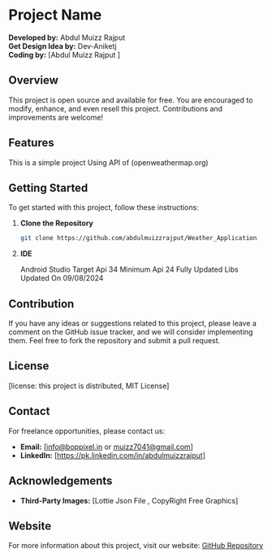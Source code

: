 # Project Name

**Developed by:** Abdul Muizz Rajput  
**Get Design Idea by:** Dev-Aniketj  
**Coding by:** [Abdul Muizz Rajput ]

## Overview

This project is open source and available for free. You are encouraged to modify, enhance, and even resell this project. Contributions and improvements are welcome!

## Features

This is a simple project Using API of  (openweathermap.org)

## Getting Started

To get started with this project, follow these instructions:

1. **Clone the Repository**

    ```bash
    git clone https://github.com/abdulmuizzrajput/Weather_Application 
    ```

2. **IDE**

    Android Studio
   Target Api 34
   Minimum Api 24
   Fully Updated Libs
   Updated On 09/08/2024



## Contribution

If you have any ideas or suggestions related to this project, please leave a comment on the GitHub issue tracker, and we will consider implementing them. Feel free to fork the repository and submit a pull request.

## License

[license:  this project is distributed, MIT License]

## Contact

For freelance opportunities, please contact us:

- **Email:** [info@boppixel.in  or muizz7041@gmail.com]
- **LinkedIn:** [https://pk.linkedin.com/in/abdulmuizzrajput]

## Acknowledgements

- **Third-Party Images:** [Lottie Json File , CopyRight Free Graphics]

## Website

For more information about this project, visit our website: [GitHub Repository](https://github.com/abdulmuizzrajput/website)

